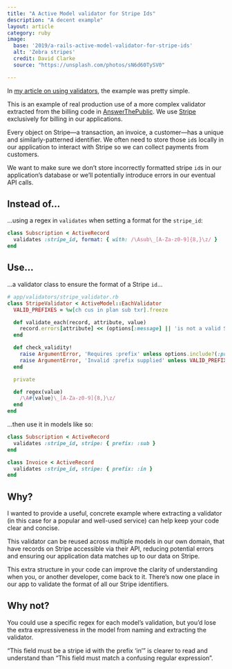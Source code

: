 ```yaml
---
title: "A Active Model validator for Stripe Ids"
description: "A decent example"
layout: article
category: ruby
image:
  base: '2019/a-rails-active-model-validator-for-stripe-ids'
  alt: 'Zebra stripes'
  credit: David Clarke
  source: "https://unsplash.com/photos/sN6d60TySV0"

---
```


In [my article on using validators](/ruby/use-a-custom-validator), the example was pretty simple.

This is an example of real production use of a more complex validator extracted from the billing code in [AnswerThePublic](https://answerthepublic.com). We use [Stripe](https://stripe.com) exclusively for billing in our applications.

Every object on Stripe—a transaction, an invoice, a customer—has a unique and similarly-patterned identifier. We often need to store those `id`s locally in our application to interact with Stripe so we can collect payments from customers.

We want to make sure we don’t store incorrectly formatted stripe `id`s in our application’s database or we’ll potentially introduce errors in our eventual API calls.


## Instead of...

...using a regex in `validates` when setting a format for the `stripe_id`:

```ruby
class Subscription < ActiveRecord
  validates :stripe_id, format: { with: /\Asub\_[A-Za-z0-9]{8,}\z/ }
end
```


## Use...

...a validator class to ensure the format of a Stripe `id`...

```ruby
# app/validators/stripe_validator.rb
class StripeValidator < ActiveModel::EachValidator
  VALID_PREFIXES = %w[ch cus in plan sub txr].freeze

  def validate_each(record, attribute, value)
    record.errors[attribute] << (options[:message] || 'is not a valid Stripe ID') unless regex(options[:prefix]).match?(value)
  end

  def check_validity!
    raise ArgumentError, 'Requires :prefix' unless options.include?(:prefix)
    raise ArgumentError, 'Invalid :prefix supplied' unless VALID_PREFIXES.include?(options[:prefix].to_s)
  end

  private

  def regex(value)
    /\A#{value}\_[A-Za-z0-9]{8,}\z/
  end
end
```

...then use it in models like so:

```ruby
class Subscription < ActiveRecord
  validates :stripe_id, stripe: { prefix: :sub }
end

class Invoice < ActiveRecord
  validates :stripe_id, stripe: { prefix: :in }
end
```

## Why?

I wanted to provide a useful, concrete example where extracting a validator (in this case for a popular and well-used service) can help keep your code clear and concise.

This validator can be reused across multiple models in our own domain, that have records on Stripe accessible via their API, reducing potential errors and ensuring our application data matches up to our data on Stripe.

This extra structure in your code can improve the clarity of understanding when you, or another developer, come back to it. There’s now one place in our app to validate the format of all our Stripe identifiers.


## Why not?

You could use a specific regex for each model’s validation, but you’d lose the extra expressiveness in the model from naming and extracting the validator.

“This field must be a stripe id with the prefix ‘in’” is clearer to read and understand than “This field must match a confusing regular expression”.
